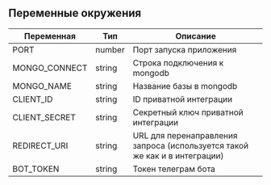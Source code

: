 ## Переменные окружения

| Переменная    | Тип    | Описание                                                                   |
|---------------|--------|----------------------------------------------------------------------------|
| PORT          | number | Порт запуска приложения                                                    |
| MONGO_CONNECT | string | Строка подключения к mongodb                                               |
| MONGO_NAME    | string | Название базы в mongodb                                                    |
| CLIENT_ID     | string | ID приватной интеграции                                                    |
| CLIENT_SECRET | string | Секретный ключ приватной интеграции                                        |
| REDIRECT_URI  | string | URL для перенаправления запроса (используется такой же как и в интеграции) |
| BOT_TOKEN     | string | Токен телеграм бота                                                        |
